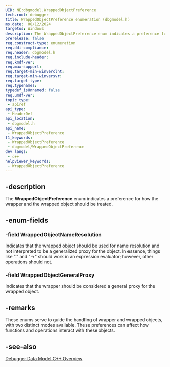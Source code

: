 ```yaml
---
UID: NE:dbgmodel.WrappedObjectPreference
tech.root: debugger
title: WrappedObjectPreference enumeration (dbgmodel.h)
ms.date:  08/12/2024
targetos: Windows
description: The WrappedObjectPreference enum indicates a preference for how the wrapper and the wrapped object should be treated.  
prerelease: false
req.construct-type: enumeration
req.ddi-compliance: 
req.header: dbgmodel.h
req.include-header: 
req.kmdf-ver: 
req.max-support: 
req.target-min-winverclnt: 
req.target-min-winversvr: 
req.target-type: 
req.typenames: 
typedef_isUnnamed: false
req.umdf-ver: 
topic_type:
 - apiref
api_type:
 - HeaderDef
api_location:
 - dbgmodel.h
api_name:
 - WrappedObjectPreference
f1_keywords:
 - WrappedObjectPreference
 - dbgmodel/WrappedObjectPreference
dev_langs:
 - c++
helpviewer_keywords:
 - WrappedObjectPreference
---
```


## -description  
   
The **WrappedObjectPreference** enum indicates a preference for how the wrapper and the wrapped object should be treated.  
   
## -enum-fields  
   
### -field WrappedObjectNameResolution  
   
Indicates that the wrapped object should be used for name resolution and not interpreted to be a generalized proxy for the object. In essence, things like "." and "->" should work in an expression evaluator; however, other operations should not.  
   
### -field WrappedObjectGeneralProxy  
   
Indicates that the wrapper should be considered a general proxy for the wrapped object.  
   
## -remarks  
   
These enums serve to guide the handling of wrapper and wrapped objects, with two distinct modes available. These preferences can affect how functions and operations interact with these objects.

## -see-also

[Debugger Data Model C++ Overview](/windows-hardware/drivers/debugger/data-model-cpp-overview)

